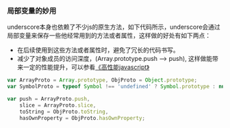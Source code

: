 ### 局部变量的妙用
underscore本身也依赖了不少js的原生方法，如下代码所示，underscore会通过局部变量来保存一些他经常用到的方法或者属性，这样做的好处有如下两点：

- 在后续使用到这些方法或者属性时，避免了冗长的代码书写。
- 减少了对象成员的访问深度，(Array.prototype.push --> push), 这样做能带来一定的性能提升，可以参看[《高性能javascript》](https://book.douban.com/subject/5362856/)

```js
var ArrayProto = Array.prototype, ObjProto = Object.prototype;
var SymbolProto = typeof Symbol !== 'undefined' ? Symbol.prototype : null;

var push = ArrayProto.push,
    slice = ArrayProto.slice,
    toString = ObjProto.toString,
    hasOwnProperty = ObjProto.hasOwnProperty;